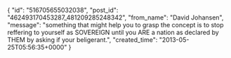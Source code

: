 {
   "id": "516705655032038",
   "post_id": "462493170453287_481209285248342",
   "from_name": "David Johansen",
   "message": "something that might help you to grasp the concept is to stop reffering to yourself as SOVEREIGN until you ARE a nation as declared by THEM by asking if your beligerant.",
   "created_time": "2013-05-25T05:56:35+0000"
 }
